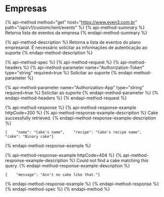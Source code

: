 # Empresas

{% api-method method="get" host="https://www.even3.com.br" path="/api/v1/customclient/events" %}
{% api-method-summary %}
Retorna lista de eventos da empresa
{% endapi-method-summary %}

{% api-method-description %}
Retorna a lista de eventos do plano empresarial. É necessário solicitar as informações de autenticação ao suporte
{% endapi-method-description %}

{% api-method-spec %}
{% api-method-request %}
{% api-method-headers %}
{% api-method-parameter name="Authorization-Token" type="string" required=true %}
Solicitar ao suporte
{% endapi-method-parameter %}

{% api-method-parameter name="Authorization-App" type="string" required=true %}
Solicitar ao suporte
{% endapi-method-parameter %}
{% endapi-method-headers %}
{% endapi-method-request %}

{% api-method-response %}
{% api-method-response-example httpCode=200 %}
{% api-method-response-example-description %}
Cake successfully retrieved.
{% endapi-method-response-example-description %}

```
{    "name": "Cake's name",    "recipe": "Cake's recipe name",    "cake": "Binary cake"}
```
{% endapi-method-response-example %}

{% api-method-response-example httpCode=404 %}
{% api-method-response-example-description %}
Could not find a cake matching this query.
{% endapi-method-response-example-description %}

```
{    "message": "Ain't no cake like that."}
```
{% endapi-method-response-example %}
{% endapi-method-response %}
{% endapi-method-spec %}
{% endapi-method %}



